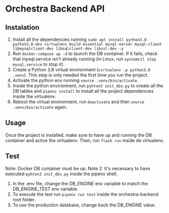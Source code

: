 # Orchestra Backend API

## Instalation

1. Install all the dependencies running `sudo apt install python3.8 python3.8-dev virtualenv build-essential mysql-server mysql-client libmysqlclient-dev libsqlclient-dev libssl-dev -y`
2. Run `docker-compose up -d` to launch the DB container. If it fails, check that mysql.service isn't already running (in Linux, run `systemctl stop mysql.service` to stop it).
3. Create a Python 3.8 virtual environment (`virtualenv -p python3.8 .venv`). This step is only needed the first time you run the project.
4. Activate the python env running `source .venv/bin/activate`.
5. Inside the python environment, run `pyhton3 init_dbs.py` to create all the DB tables and `pipenv install` to install all the project dependencies inside the virtualenv.
6. Reboot the virtual environment, run `deactivate` and then `source .venv/bin/activate` again.

## Usage

Once the project is installed, make sure to have up and running the DB container and active the virtualenv. Then, run `flask run` inside de virtualenv.

## Test

Note: Docker DB container must be up.
Note 2: It's necessary to have executed `pyhton3 init_dbs.py` inside the pipenv shell.

1. In the .env file, change the DB_ENGINE env variable to match the DB_ENGINE_TEST env variable.
2. To execute the test run `pipenv run test` inside the orchestra-backend root folder.
3. To use the production database, change back the DB_ENGINE value.
